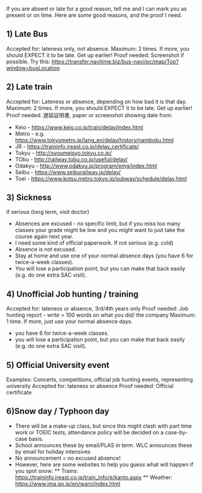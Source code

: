 If you are absent or late for a good reason, tell me and I can mark you as present or on time. 
Here are some good reasons, and the proof I need. 

## 1) Late Bus
Accepted for: lateness only, not absence.
Maximum: 2 times. If more, you should EXPECT it to be late. Get up earlier!
Proof needed: Screenshot if possible. Try this: https://transfer.navitime.biz/bus-navi/pc/map/Top?window=busLocation

## 2) Late train
Accepted for: Lateness or absence, depending on how bad it is that day. 
Maximum: 2 times. If more, you should EXPECT it to be late. Get up earlier!
Proof needed: 遅延証明書, paper or screenshot showing date from:
* Keio - https://www.keio.co.jp/train/delay/index.html
* Metro - e.g. https://www.tokyometro.jp/lang_en/delay/history/namboku.html
* JR - https://traininfo.jreast.co.jp/delay_certificate/
* Tokyu - http://syoumeisyo.tokyu.co.jp/
* TObu - http://railway.tobu.co.jp/useful/delay/
* Odakyu - http://www.odakyu.jp/program/emg/index.html
* Seibu - https://www.seiburailway.jp/delay/
* Toei - https://www.kotsu.metro.tokyo.jp/subway/schedule/delay.html    


## 3) Sickness
If serious (long term, visit doctor)
* Absences are excused - no specific limit, but if you miss too many classes your grade might be low and you might want to just take the course again next year. 
* I need some kind of official paperwork.
If not serious (e.g. cold)
* Absence is not excused. 
* Stay at home and use one of your normal absence days (you have 6 for twice-a-week classes).
* You will lose a participation point, but you can make that back easily (e.g. do one extra SAC visit). 

## 4) Unofficial Job hunting / training
Accepted for: lateness or absence, 3rd/4th years only
Proof needed: Job hunting report - write > 100 words on what you did/ the company
Maximum: 1 time. If more, just use your normal absence days. 
* you have 6 for twice-a-week classes.
* you will lose a participation point, but you can make that back easily (e.g. do one extra SAC visit). 

## 5) Official University event
Examples: Concerts, competitions, official job hunting events, representing university
Accepted for: lateness or absence 
Proof needed: Official certificate

## 6)Snow day / Typhoon day
* There will be a make-up class, but since this might clash with part time work or TOEIC tests, attendance policy will be decided on a case-by-case basis.  
* School announces these by email/PLAS in term. WLC announces these by email for holiday intensives
* No announcement = no excused absence!
* However, here are some websites to help you guess what will happen if you spot snow:
** Trains: https://traininfo.jreast.co.jp/train_info/e/kanto.aspx
** Weather: https://www.jma.go.jp/en/warn/index.html